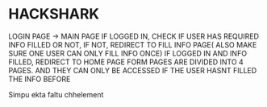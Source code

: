 # HACKSHARK
LOGIN PAGE -> MAIN PAGE
IF LOGGED IN, CHECK IF USER HAS REQUIRED INFO FILLED OR NOT, IF NOT, REDIRECT TO FILL INFO PAGE( ALSO MAKE SURE ONE USER CAN ONLY FILL INFO ONCE)
IF LOGGED IN AND INFO FILLED, REDIRECT TO HOME PAGE
FORM PAGES ARE DIVIDED INTO 4 PAGES. AND THEY CAN ONLY BE ACCESSED IF THE USER HASNT FILLED THE INFO BEFORE

Simpu ekta faltu chhelement